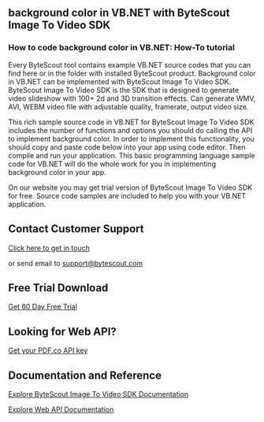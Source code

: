 ## background color in VB.NET with ByteScout Image To Video SDK

### How to code background color in VB.NET: How-To tutorial

Every ByteScout tool contains example VB.NET source codes that you can find here or in the folder with installed ByteScout product. Background color in VB.NET can be implemented with ByteScout Image To Video SDK. ByteScout Image To Video SDK is the SDK that is designed to generate video slideshow with 100+ 2d and 3D transition effects. Can generate WMV, AVI, WEBM video file with adjustable quality, framerate, output video size.

This rich sample source code in VB.NET for ByteScout Image To Video SDK includes the number of functions and options you should do calling the API to implement background color. In order to implement this functionality, you should copy and paste code below into your app using code editor. Then compile and run your application. This basic programming language sample code for VB.NET will do the whole work for you in implementing background color in your app.

On our website you may get trial version of ByteScout Image To Video SDK for free. Source code samples are included to help you with your VB.NET application.

## Contact Customer Support

[Click here to get in touch](https://bytescout.zendesk.com/hc/en-us/requests/new?subject=ByteScout%20Image%20To%20Video%20SDK%20Question)

or send email to [support@bytescout.com](mailto:support@bytescout.com?subject=ByteScout%20Image%20To%20Video%20SDK%20Question) 

## Free Trial Download

[Get 60 Day Free Trial](https://bytescout.com/download/web-installer?utm_source=github-readme)

## Looking for Web API? 

[Get your PDF.co API key](https://pdf.co/documentation/api?utm_source=github-readme)

## Documentation and Reference

[Explore ByteScout Image To Video SDK Documentation](https://bytescout.com/documentation/index.html?utm_source=github-readme)

[Explore Web API Documentation](https://pdf.co/documentation/api?utm_source=github-readme)